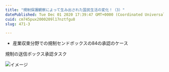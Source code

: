 ```yaml
---
title: "規制保護観察によって生み出された国民生活の変化！（3）"
datePublished: Tue Dec 01 2020 17:39:47 GMT+0000 (Coordinated Universal Time)
cuid: cm745pux2000209l17nztfgu8
slug: 471-3

---
```



- 産業収束分野での規制センドボックスの84の承認のケース

規制の送信ボックス承認タスク

![イメージ](https://cdn.hashnode.com/res/hashnode/image/upload/v1739500553731/9291ebb1-d9ce-4640-87a0-3f64a01d3ea3.jpeg)